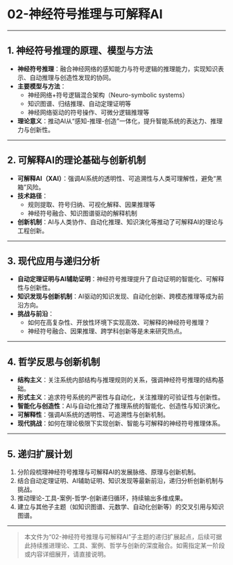 # 02-神经符号推理与可解释AI

---

## 1. 神经符号推理的原理、模型与方法

- **神经符号推理**：融合神经网络的感知能力与符号逻辑的推理能力，实现知识表示、自动推理与创造性发现的协同。
- **主要模型与方法**：
  - 神经网络+符号逻辑混合架构（Neuro-symbolic systems）
  - 知识图谱、归结推理、自动定理证明等
  - 神经网络驱动的符号操作、可微分逻辑推理等
- **理论意义**：推动AI从“感知-推理-创造”一体化，提升智能系统的表达力、推理力与创新性。

---

## 2. 可解释AI的理论基础与创新机制

- **可解释AI（XAI）**：强调AI系统的透明性、可追溯性与人类可理解性，避免“黑箱”风险。
- **技术路径**：
  - 规则提取、符号归纳、可视化解释、因果推理等
  - 神经符号融合、知识图谱驱动的解释机制
- **创新机制**：AI与人类协作、自动化推理、知识演化等推动了可解释AI的理论与工程创新。

---

## 3. 现代应用与递归分析

- **自动定理证明与AI辅助证明**：神经符号推理提升了自动证明的智能化、可解释性与创新性。
- **知识发现与创新机制**：AI驱动的知识发现、自动化创新、跨模态推理等成为前沿方向。
- **挑战与前沿**：
  - 如何在高复杂性、开放性环境下实现高效、可解释的神经符号推理？
  - 神经符号融合、因果推理、跨学科创新等是未来研究热点。

---

## 4. 哲学反思与创新机制

- **结构主义**：关注系统内部结构与推理规则的关系，强调神经符号推理的结构基础。
- **形式主义**：追求符号系统的严密性与自动化，关注推理的可验证性与创新性。
- **智能化与创造性**：AI与自动化推动了推理系统的智能化、创造性与知识演化。
- **可解释性**：强调AI系统的透明性、可追溯性与创新机制。
- **现代挑战**：如何在理论极限下实现创新、智能与可解释的神经符号推理体系。

---

## 5. 递归扩展计划

1. 分阶段梳理神经符号推理与可解释AI的发展脉络、原理与创新机制。
2. 结合自动定理证明、AI辅助证明、知识发现等最新前沿，递归分析创新机制与挑战。
3. 推动理论-工具-案例-哲学-创新递归循环，持续输出多维成果。
4. 建立与其他子主题（如知识图谱、元数学、自动化创新等）的交叉引用与知识图谱。

---

> 本文件为“02-神经符号推理与可解释AI”子主题的递归扩展起点，后续可据此持续推进理论、工具、案例、哲学与创新的深度融合。如需指定某一阶段或内容详细展开，请直接说明。
